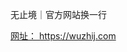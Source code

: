 <!DOCTYPE html>
<html lang="zh">
<head>
    <meta charset="UTF-8">
    <meta name="viewport" content="width=device-width, initial-scale=1.0">
    <title>无止境｜官方网站</title>
</head>
<body>
    <p>无止境｜官方网站换一行</p>
    <a href="https://wuzhij.com">网址： https://wuzhij.com</a>
</body>
</html>

